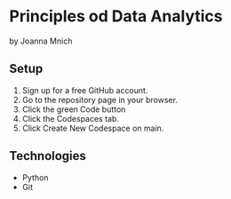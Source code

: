 # Principles od Data Analytics

by Joanna Mnich

## Setup

1. Sign up for a free GitHub account.
2. Go to the repository page in your browser.
3. Click the green Code button
4. Click the Codespaces tab.
5. Click Create New Codespace on main.


## Technologies

- Python
- Git


